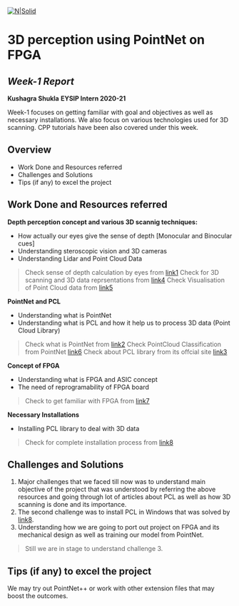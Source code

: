 [![N|Solid](https://miro.medium.com/max/1408/1*2Y3467WK-pqjsUxf_oJGAA.png)](https://nodesource.com/products/nsolid)
# 3D perception using PointNet on FPGA
## _Week-1 Report_

**Kushagra Shukla**
**EYSIP Intern 2020-21**

Week-1 focuses on getting familiar with goal and objectives as well as necessary installations. We also focus on various technologies used for 3D scanning. CPP tutorials have been also covered under this week.

## Overview
- Work Done and Resources referred 
- Challenges and Solutions
- Tips (if any) to excel the project  

## Work Done and Resources referred

**Depth perception concept and various 3D scannig techniques:**
- How actually our eyes give the sense of depth [Monocular and Binocular cues]
- Understanding steroscopic vision and 3D cameras 
- Understanding Lidar and Point Cloud Data
>Check sense of depth calculation by eyes from [link1]
>Check for 3D scanning and 3D data reprsentations from [link4]
>Check Visualisation of Point Cloud data from [link5]

[link4]:<https://thegradient.pub/beyond-the-pixel-plane-sensing-and-learning-in-3d/>
[link5]:<https://www.youtube.com/watch?v=PL6wD8jczkE>


**PointNet and PCL**
- Understanding what is PointNet
- Understanding what is PCL and how it help us to process 3D data (Point Cloud Library)
> Check what is PointNet from [link2] 
> Check PointCloud Classification from PointNet [link6]
> Check about PCL library from its offcial site [link3]

[link6]:<https://www.youtube.com/watch?v=GGxpqfTvE8c>
[link1]: <https://www.youtube.com/watch?v=QGYQgoyJzbU>
[link2]: <https://www.youtube.com/watch?v=Cge-hot0Oc0>
[link3]:<https://pointclouds.org/>


**Concept of FPGA**
- Understanding what is FPGA and ASIC concept 
- The need of reprogramability of FPGA board
> Check to get familiar with FPGA from [link7]

[link7]:<https://www.youtube.com/watch?v=WY-F3knih7c>

**Necessary Installations**
- Installing PCL library to deal with 3D data

> Check for complete installation process from [link8]

[link8]:<https://github.com/PointCloudLibrary/pcl/issues/4462>

## Challenges and Solutions
1. Major challenges that we faced till now was to understand main objective of the project that was understood by referring the above resources and going through lot of articles about PCL as well as how 3D scanning is done and its importance.
2. The second challenge was to install PCL in Windows that was solved by [link8].
3. Understanding how we are going to port out project on FPGA and its mechanical design as well as training our model from PointNet.
> Still we are in stage to understand challenge 3.

## Tips (if any) to excel the project

We may try out PointNet++ or work with other extension files that may boost the outcomes.

